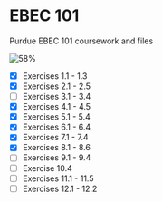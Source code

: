 # EBEC 101
Purdue EBEC 101 coursework and files

![58%](https://progress-bar.dev/58)

- [x] Exercises 1.1 - 1.3
- [x] Exercises 2.1 - 2.5
- [ ] Exercises 3.1 - 3.4
- [x] Exercises 4.1 - 4.5
- [x] Exercises 5.1 - 5.4
- [x] Exercises 6.1 - 6.4
- [x] Exercises 7.1 - 7.4
- [x] Exercises 8.1 - 8.6
- [ ] Exercises 9.1 - 9.4
- [ ] Exercise 10.4
- [ ] Exercises 11.1 - 11.5
- [ ] Exercises 12.1 - 12.2
